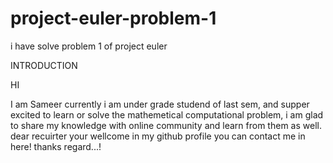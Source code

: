 # project-euler-problem-1
i have solve problem 1 of project euler

INTRODUCTION

HI

I am Sameer currently i am under grade studend of last sem,
and supper excited to learn or solve the mathemetical computational problem,
i am glad to share my knowledge with online community and learn from them as well. 
dear recuirter your wellcome in my github profile you can contact me in here!
thanks regard...!
